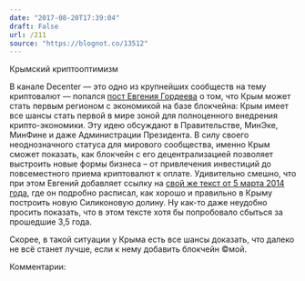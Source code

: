 ```yaml
---
date: "2017-08-20T17:39:04"
draft: False
url: /211
source: "https://blognot.co/13512"
---
```


[‌](https://blognot.co/wp-content/uploads/2017/08/jqfXYV9BspJivlJwd4Z6Fw.jpg)Крымский криптооптимизм

В канале Decenter — это одно из крупнейших сообществ на тему криптовалют — попался [пост Евгения Гордеева](https://t.me/DeCenter/1008) о том, что Крым может стать первым регионом с экономикой на базе блокчейна:
Крым имеет все шансы стать первой в мире зоной для полноценного внедрения крипто-экономики. Эту идею обсуждают в Правительстве, МинЭке, МинФине и даже Администрации Президента. В силу своего неоднозначного статуса для мирового сообщества, именно Крым сможет показать, как блокчейн с его децентрализацией позволяет выстроить новые формы бизнеса – от привлечения инвестиций до повсеместного приема криптовалют к оплате.
Удивительно смешно, что при этом Евгений добавляет ссылку на [свой же текст от 5 марта 2014 года](http://www.the-village.ru/village/business/newprof/155787-krym-valley), где он подробно расписал, как хорошо и правильно в Крыму построить новую Силиконовую долину. Ну как-то даже неудобно просить показать, что в этом тексте хотя бы попробовало сбыться за прошедшие 3,5 года.

Скорее, в такой ситуации у Крыма есть все шансы доказать, что далеко не всё станет лучше, если к нему добавить блокчейн ©мой.

Комментарии:
